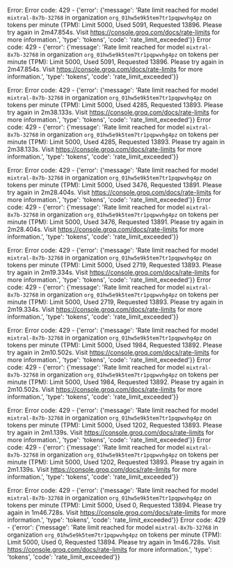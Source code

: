 Error: Error code: 429 - {'error': {'message': 'Rate limit reached for model `mixtral-8x7b-32768` in organization `org_01hw5e9k5tem7tr1pqpwvhg4pz` on tokens per minute (TPM): Limit 5000, Used 5091, Requested 13896. Please try again in 2m47.854s. Visit https://console.groq.com/docs/rate-limits for more information.', 'type': 'tokens', 'code': 'rate_limit_exceeded'}}
Error code: 429 - {'error': {'message': 'Rate limit reached for model `mixtral-8x7b-32768` in organization `org_01hw5e9k5tem7tr1pqpwvhg4pz` on tokens per minute (TPM): Limit 5000, Used 5091, Requested 13896. Please try again in 2m47.854s. Visit https://console.groq.com/docs/rate-limits for more information.', 'type': 'tokens', 'code': 'rate_limit_exceeded'}}

Error: Error code: 429 - {'error': {'message': 'Rate limit reached for model `mixtral-8x7b-32768` in organization `org_01hw5e9k5tem7tr1pqpwvhg4pz` on tokens per minute (TPM): Limit 5000, Used 4285, Requested 13893. Please try again in 2m38.133s. Visit https://console.groq.com/docs/rate-limits for more information.', 'type': 'tokens', 'code': 'rate_limit_exceeded'}}
Error code: 429 - {'error': {'message': 'Rate limit reached for model `mixtral-8x7b-32768` in organization `org_01hw5e9k5tem7tr1pqpwvhg4pz` on tokens per minute (TPM): Limit 5000, Used 4285, Requested 13893. Please try again in 2m38.133s. Visit https://console.groq.com/docs/rate-limits for more information.', 'type': 'tokens', 'code': 'rate_limit_exceeded'}}

Error: Error code: 429 - {'error': {'message': 'Rate limit reached for model `mixtral-8x7b-32768` in organization `org_01hw5e9k5tem7tr1pqpwvhg4pz` on tokens per minute (TPM): Limit 5000, Used 3476, Requested 13891. Please try again in 2m28.404s. Visit https://console.groq.com/docs/rate-limits for more information.', 'type': 'tokens', 'code': 'rate_limit_exceeded'}}
Error code: 429 - {'error': {'message': 'Rate limit reached for model `mixtral-8x7b-32768` in organization `org_01hw5e9k5tem7tr1pqpwvhg4pz` on tokens per minute (TPM): Limit 5000, Used 3476, Requested 13891. Please try again in 2m28.404s. Visit https://console.groq.com/docs/rate-limits for more information.', 'type': 'tokens', 'code': 'rate_limit_exceeded'}}

Error: Error code: 429 - {'error': {'message': 'Rate limit reached for model `mixtral-8x7b-32768` in organization `org_01hw5e9k5tem7tr1pqpwvhg4pz` on tokens per minute (TPM): Limit 5000, Used 2719, Requested 13893. Please try again in 2m19.334s. Visit https://console.groq.com/docs/rate-limits for more information.', 'type': 'tokens', 'code': 'rate_limit_exceeded'}}
Error code: 429 - {'error': {'message': 'Rate limit reached for model `mixtral-8x7b-32768` in organization `org_01hw5e9k5tem7tr1pqpwvhg4pz` on tokens per minute (TPM): Limit 5000, Used 2719, Requested 13893. Please try again in 2m19.334s. Visit https://console.groq.com/docs/rate-limits for more information.', 'type': 'tokens', 'code': 'rate_limit_exceeded'}}

Error: Error code: 429 - {'error': {'message': 'Rate limit reached for model `mixtral-8x7b-32768` in organization `org_01hw5e9k5tem7tr1pqpwvhg4pz` on tokens per minute (TPM): Limit 5000, Used 1984, Requested 13892. Please try again in 2m10.502s. Visit https://console.groq.com/docs/rate-limits for more information.', 'type': 'tokens', 'code': 'rate_limit_exceeded'}}
Error code: 429 - {'error': {'message': 'Rate limit reached for model `mixtral-8x7b-32768` in organization `org_01hw5e9k5tem7tr1pqpwvhg4pz` on tokens per minute (TPM): Limit 5000, Used 1984, Requested 13892. Please try again in 2m10.502s. Visit https://console.groq.com/docs/rate-limits for more information.', 'type': 'tokens', 'code': 'rate_limit_exceeded'}}

Error: Error code: 429 - {'error': {'message': 'Rate limit reached for model `mixtral-8x7b-32768` in organization `org_01hw5e9k5tem7tr1pqpwvhg4pz` on tokens per minute (TPM): Limit 5000, Used 1202, Requested 13893. Please try again in 2m1.139s. Visit https://console.groq.com/docs/rate-limits for more information.', 'type': 'tokens', 'code': 'rate_limit_exceeded'}}
Error code: 429 - {'error': {'message': 'Rate limit reached for model `mixtral-8x7b-32768` in organization `org_01hw5e9k5tem7tr1pqpwvhg4pz` on tokens per minute (TPM): Limit 5000, Used 1202, Requested 13893. Please try again in 2m1.139s. Visit https://console.groq.com/docs/rate-limits for more information.', 'type': 'tokens', 'code': 'rate_limit_exceeded'}}

Error: Error code: 429 - {'error': {'message': 'Rate limit reached for model `mixtral-8x7b-32768` in organization `org_01hw5e9k5tem7tr1pqpwvhg4pz` on tokens per minute (TPM): Limit 5000, Used 0, Requested 13894. Please try again in 1m46.728s. Visit https://console.groq.com/docs/rate-limits for more information.', 'type': 'tokens', 'code': 'rate_limit_exceeded'}}
Error code: 429 - {'error': {'message': 'Rate limit reached for model `mixtral-8x7b-32768` in organization `org_01hw5e9k5tem7tr1pqpwvhg4pz` on tokens per minute (TPM): Limit 5000, Used 0, Requested 13894. Please try again in 1m46.728s. Visit https://console.groq.com/docs/rate-limits for more information.', 'type': 'tokens', 'code': 'rate_limit_exceeded'}}

